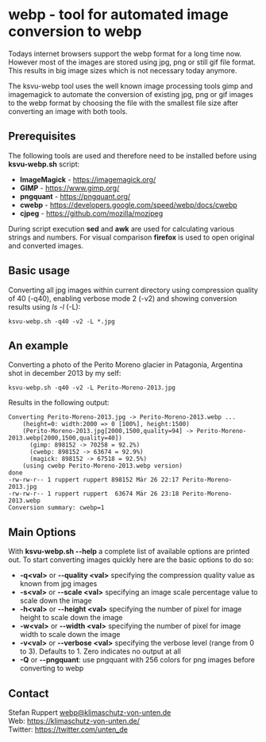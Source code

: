 # webp - tool for automated image conversion to webp

Todays internet browsers support the webp format for a long time now.
However most of the images are stored using jpg, png or still gif file
format. This results in big image sizes which is not necessary today
anymore.

The ksvu-webp tool uses the well known image processing tools gimp and
imagemagick to automate the conversion of existing jpg, png or gif images
to the webp format by choosing the file with the smallest file size after
converting an image with both tools.

## Prerequisites

The following tools are used and therefore need to be installed before using
**ksvu-webp.sh** script:

* **ImageMagick** - https://imagemagick.org/
* **GIMP**        - https://www.gimp.org/
* **pngquant**    - https://pngquant.org/
* **cwebp**       - https://developers.google.com/speed/webp/docs/cwebp
* **cjpeg**       - https://github.com/mozilla/mozjpeg

During script execution **sed** and **awk** are used for calculating various strings
and numbers. For visual comparison **firefox** is used to open original and converted
images.

## Basic usage

Converting all jpg images within current directory using compression quality of 40 (-q40),
enabling verbose mode 2 (-v2) and showing conversion results using *ls -l* (-L):

    ksvu-webp.sh -q40 -v2 -L *.jpg

## An example

Converting a photo of the Perito Moreno glacier in Patagonia, Argentina shot in december
2013 by my self:

    ksvu-webp.sh -q40 -v2 -L Perito-Moreno-2013.jpg

Results in the following output:

    Converting Perito-Moreno-2013.jpg -> Perito-Moreno-2013.webp ...
        (height=0: width:2000 => 0 [100%], height:1500)
    	(Perito-Moreno-2013.jpg[2000,1500,quality=94] -> Perito-Moreno-2013.webp[2000,1500,quality=40])
      	  (gimp: 898152 -> 70258 = 92.2%)
      	  (cwebp: 898152 -> 63674 = 92.9%)
      	  (magick: 898152 -> 67518 = 92.5%)
    	(using cwebp Perito-Moreno-2013.webp version)
    done
    -rw-rw-r-- 1 ruppert ruppert 898152 Mär 26 22:17 Perito-Moreno-2013.jpg
    -rw-rw-r-- 1 ruppert ruppert  63674 Mär 26 23:18 Perito-Moreno-2013.webp
    Conversion summary: cwebp=1

## Main Options

With **ksvu-webp.sh --help** a complete list of available options are printed out. To start
converting images quickly here are the basic options to do so:

* **-q\<val>** or **--quality \<val>** specifying the compression quality value as known from jpg images
* **-s\<val>** or **--scale \<val>** specifying an image scale percentage value to scale down the image
* **-h\<val>** or **--height \<val>** specifying the number of pixel for image height to scale down the image
* **-w\<val>** or **--width \<val>** specifying the number of pixel for image width to scale down the image
* **-v\<val>** or **--verbose \<val>** specifying the verbose level (range from 0 to 3). Defaults to 1. Zero indicates no output at all
* **-Q** or **--pngquant**: use pngquant with 256 colors for png images before converting to webp

## Contact

Stefan Ruppert <webp@klimaschutz-von-unten.de>  
Web:     https://klimaschutz-von-unten.de/  
Twitter: https://twitter.com/unten_de  
